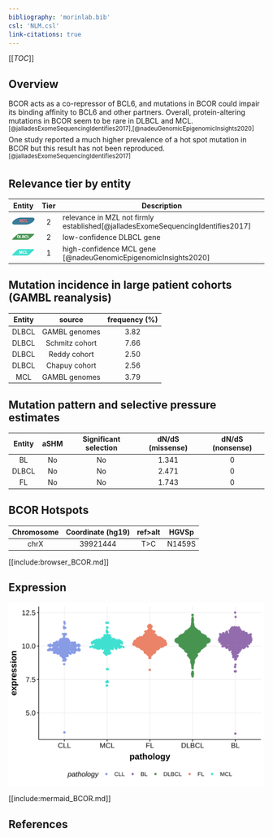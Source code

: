 ```yaml
---
bibliography: 'morinlab.bib'
csl: 'NLM.csl'
link-citations: true
---
```


[[_TOC_]]

## Overview

BCOR acts as a co-repressor of BCL6, and mutations in BCOR could impair its binding affinity to BCL6 and other partners. Overall, protein-altering mutations in BCOR seem to be rare in DLBCL and MCL.<sup>[@jalladesExomeSequencingIdentifies2017],[@nadeuGenomicEpigenomicInsights2020]</sup> One study reported a much higher prevalence of a hot spot mutation in BCOR but this result has not been reproduced.<sup>[@jalladesExomeSequencingIdentifies2017]</sup> 



## Relevance tier by entity

|Entity|Tier|Description               |
|:------:|:----:|--------------------------|
|![MZL](images/icons/MZL_tier2.png)|2|relevance in MZL not firmly established[@jalladesExomeSequencingIdentifies2017]|
|![DLBCL](images/icons/DLBCL_tier1.png) |2   |low-confidence DLBCL gene|
|![MCL](images/icons/MCL_tier1.png)   |1   |high-confidence MCL gene  [@nadeuGenomicEpigenomicInsights2020]|

## Mutation incidence in large patient cohorts (GAMBL reanalysis)

|Entity|source        |frequency (%)|
|:------:|:--------------:|:-------------:|
|DLBCL |GAMBL genomes |3.82         |
|DLBCL |Schmitz cohort|7.66         |
|DLBCL |Reddy cohort  |2.50         |
|DLBCL |Chapuy cohort |2.56         |
|MCL   |GAMBL genomes |3.79         |

## Mutation pattern and selective pressure estimates

|Entity|aSHM|Significant selection|dN/dS (missense)|dN/dS (nonsense)|
|:------:|:----:|:---------------------:|:----------------:|:----------------:|
|BL    |No  |No                   |1.341           |0               |
|DLBCL |No  |No                   |2.471           |0               |
|FL    |No  |No                   |1.743           |0               |




## BCOR Hotspots

| Chromosome |Coordinate (hg19) | ref>alt | HGVSp | 
 | :---:| :---: | :--: | :---: |
| chrX | 39921444 | T>C | N1459S |

[[include:browser_BCOR.md]]

## Expression
![](images/gene_expression/BCOR_by_pathology.svg)
<!-- ORIGIN: jalladesExomeSequencingIdentifies2017 -->
<!-- MCL: nadeuGenomicEpigenomicInsights2020a -->
<!-- MZL: jalladesExomeSequencingIdentifies2017 -->

[[include:mermaid_BCOR.md]]

## References

